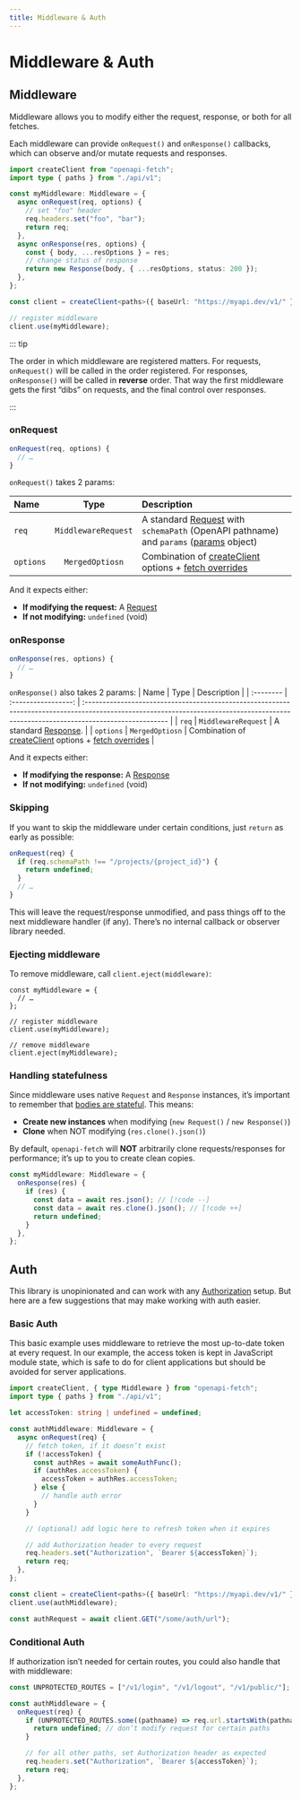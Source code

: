 ```yaml
---
title: Middleware & Auth
---
```


# Middleware & Auth

## Middleware

Middleware allows you to modify either the request, response, or both for all fetches.

Each middleware can provide `onRequest()` and `onResponse()` callbacks, which can observe and/or mutate requests and responses.

```ts
import createClient from "openapi-fetch";
import type { paths } from "./api/v1";

const myMiddleware: Middleware = {
  async onRequest(req, options) {
    // set "foo" header
    req.headers.set("foo", "bar");
    return req;
  },
  async onResponse(res, options) {
    const { body, ...resOptions } = res;
    // change status of response
    return new Response(body, { ...resOptions, status: 200 });
  },
};

const client = createClient<paths>({ baseUrl: "https://myapi.dev/v1/" });

// register middleware
client.use(myMiddleware);
```

::: tip

The order in which middleware are registered matters. For requests, `onRequest()` will be called in the order registered. For responses, `onResponse()` will be called in **reverse** order. That way the first middleware gets the first “dibs” on requests, and the final control over responses.

:::

### onRequest

```ts
onRequest(req, options) {
  // …
}
```

`onRequest()` takes 2 params:

| Name      |        Type         | Description                                                                                                                                                                          |
| :-------- | :-----------------: | :----------------------------------------------------------------------------------------------------------------------------------------------------------------------------------- |
| `req`     | `MiddlewareRequest` | A standard [Request](https://developer.mozilla.org/en-US/docs/Web/API/Request) with `schemaPath` (OpenAPI pathname) and `params` ([params](/openapi-fetch/api#fetch-options) object) |
| `options` |   `MergedOptiosn`   | Combination of [createClient](/openapi-fetch/api#create-client) options + [fetch overrides](/openapi-fetch/api#fetch-options)                                                        |

And it expects either:

- **If modifying the request:** A [Request](https://developer.mozilla.org/en-US/docs/Web/API/Request)
- **If not modifying:** `undefined` (void)

### onResponse

```ts
onResponse(res, options) {
  // …
}
```

`onResponse()` also takes 2 params:
| Name | Type | Description |
| :-------- | :-----------------: | :----------------------------------------------------------------------------------------------------------------------------------------------------------------------------------- |
| `req` | `MiddlewareRequest` | A standard [Response](https://developer.mozilla.org/en-US/docs/Web/API/Response). |
| `options` | `MergedOptiosn` | Combination of [createClient](/openapi-fetch/api#create-client) options + [fetch overrides](/openapi-fetch/api#fetch-options) |

And it expects either:

- **If modifying the response:** A [Response](https://developer.mozilla.org/en-US/docs/Web/API/Response)
- **If not modifying:** `undefined` (void)

### Skipping

If you want to skip the middleware under certain conditions, just `return` as early as possible:

```ts
onRequest(req) {
  if (req.schemaPath !== "/projects/{project_id}") {
    return undefined;
  }
  // …
}
```

This will leave the request/response unmodified, and pass things off to the next middleware handler (if any). There’s no internal callback or observer library needed.

### Ejecting middleware

To remove middleware, call `client.eject(middleware)`:

```ts{9}
const myMiddleware = {
  // …
};

// register middleware
client.use(myMiddleware);

// remove middleware
client.eject(myMiddleware);
```

### Handling statefulness

Since middleware uses native `Request` and `Response` instances, it’s important to remember that [bodies are stateful](https://developer.mozilla.org/en-US/docs/Web/API/Response/bodyUsed). This means:

- **Create new instances** when modifying (`new Request()` / `new Response()`)
- **Clone** when NOT modifying (`res.clone().json()`)

By default, `openapi-fetch` will **NOT** arbitrarily clone requests/responses for performance; it’s up to you to create clean copies.

<!-- prettier-ignore -->
```ts
const myMiddleware: Middleware = {
  onResponse(res) {
    if (res) {
      const data = await res.json(); // [!code --]
      const data = await res.clone().json(); // [!code ++]
      return undefined;
    }
  },
};
```

## Auth

This library is unopinionated and can work with any [Authorization](https://developer.mozilla.org/en-US/docs/Web/HTTP/Headers/Authorization) setup. But here are a few suggestions that may make working with auth easier.

### Basic Auth

This basic example uses middleware to retrieve the most up-to-date token at every request. In our example, the access token is kept in JavaScript module state, which is safe to do for client applications but should be avoided for server applications.

```ts
import createClient, { type Middleware } from "openapi-fetch";
import type { paths } from "./api/v1";

let accessToken: string | undefined = undefined;

const authMiddleware: Middleware = {
  async onRequest(req) {
    // fetch token, if it doesn’t exist
    if (!accessToken) {
      const authRes = await someAuthFunc();
      if (authRes.accessToken) {
        accessToken = authRes.accessToken;
      } else {
        // handle auth error
      }
    }

    // (optional) add logic here to refresh token when it expires

    // add Authorization header to every request
    req.headers.set("Authorization", `Bearer ${accessToken}`);
    return req;
  },
};

const client = createClient<paths>({ baseUrl: "https://myapi.dev/v1/" });
client.use(authMiddleware);

const authRequest = await client.GET("/some/auth/url");
```

### Conditional Auth

If authorization isn’t needed for certain routes, you could also handle that with middleware:

```ts
const UNPROTECTED_ROUTES = ["/v1/login", "/v1/logout", "/v1/public/"];

const authMiddleware = {
  onRequest(req) {
    if (UNPROTECTED_ROUTES.some((pathname) => req.url.startsWith(pathname))) {
      return undefined; // don’t modify request for certain paths
    }

    // for all other paths, set Authorization header as expected
    req.headers.set("Authorization", `Bearer ${accessToken}`);
    return req;
  },
};
```
